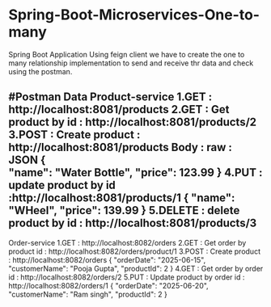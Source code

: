 # Spring-Boot-Microservices-One-to-many
Spring Boot Application Using feign client we have to create the one to many relationship implementation to send and receive thr data and check using the postman.

#Postman Data 
Product-service
1.GET : http://localhost:8081/products
2.GET : Get product by id : http://localhost:8081/products/2
3.POST : Create product : http://localhost:8081/products
Body :  raw : JSON
 {  
       "name": "Water Bottle",
       "price": 123.99
 }
4.PUT : update product by id :http://localhost:8081/products/1
{
  "name": "WHeel",
  "price": 139.99
}
5.DELETE : delete product by id : http://localhost:8081/products/3
-----------------------------------------------------------------------------------------------------------
Order-service
1.GET : http://localhost:8082/orders
2.GET : Get order by product id : http://localhost:8082/orders/product/1
3.POST : Create product : http://localhost:8082/orders
{
  "orderDate": "2025-06-15",
  "customerName": "Pooja Gupta",
  "productId": 2
}
4.GET : Get order by order id : http://localhost:8082/orders/2
5.PUT : Update product by order id : http://localhost:8082/orders/1
{
        "orderDate": "2025-06-20",
        "customerName": "Ram singh",
        "productId": 2
}


